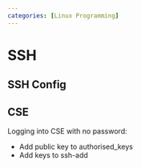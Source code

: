 ```yaml
---
categories: [Linux Programming]
---
```


# SSH

## SSH Config

## CSE

Logging into CSE with no password:

- Add public key to authorised_keys
- Add keys to ssh-add
